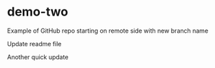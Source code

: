 # demo-two
Example of GitHub repo starting on remote side with new branch name

Update readme file

Another quick update

